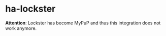 # ha-lockster

**Attention**: Lockster has become MyPuP and thus this integration does not work anymore.
